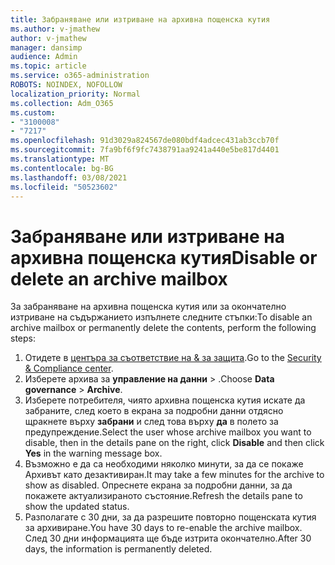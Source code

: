 ```yaml
---
title: Забраняване или изтриване на архивна пощенска кутия
ms.author: v-jmathew
author: v-jmathew
manager: dansimp
audience: Admin
ms.topic: article
ms.service: o365-administration
ROBOTS: NOINDEX, NOFOLLOW
localization_priority: Normal
ms.collection: Adm_O365
ms.custom:
- "3100008"
- "7217"
ms.openlocfilehash: 91d3029a824567de080bdf4adcec431ab3ccb70f
ms.sourcegitcommit: 7fa9bf6f9fc7438791aa9241a440e5be817d4401
ms.translationtype: MT
ms.contentlocale: bg-BG
ms.lasthandoff: 03/08/2021
ms.locfileid: "50523602"
---
```

# <a name="disable-or-delete-an-archive-mailbox"></a><span data-ttu-id="2eee8-102">Забраняване или изтриване на архивна пощенска кутия</span><span class="sxs-lookup"><span data-stu-id="2eee8-102">Disable or delete an archive mailbox</span></span>

<span data-ttu-id="2eee8-103">За забраняване на архивна пощенска кутия или за окончателно изтриване на съдържанието изпълнете следните стъпки:</span><span class="sxs-lookup"><span data-stu-id="2eee8-103">To disable an archive mailbox or permanently delete the contents, perform the following steps:</span></span>

1. <span data-ttu-id="2eee8-104">Отидете в [центъра за съответствие на & за защита]( https://go.microsoft.com/fwlink/p/?linkid=2077143).</span><span class="sxs-lookup"><span data-stu-id="2eee8-104">Go to the [Security & Compliance center]( https://go.microsoft.com/fwlink/p/?linkid=2077143).</span></span>
2. <span data-ttu-id="2eee8-105">Изберете архива за **управление на данни**  >  .</span><span class="sxs-lookup"><span data-stu-id="2eee8-105">Choose **Data governance** > **Archive**.</span></span>
3. <span data-ttu-id="2eee8-106">Изберете потребителя, чиято архивна пощенска кутия искате да забраните, след което в екрана за подробни данни отдясно щракнете върху **забрани** и след това върху **да** в полето за предупреждение.</span><span class="sxs-lookup"><span data-stu-id="2eee8-106">Select the user whose archive mailbox you want to disable, then in the details pane on the right, click **Disable** and then click **Yes** in the warning message box.</span></span>
4. <span data-ttu-id="2eee8-107">Възможно е да са необходими няколко минути, за да се покаже Архивът като дезактивиран.</span><span class="sxs-lookup"><span data-stu-id="2eee8-107">It may take a few minutes for the archive to show as disabled.</span></span> <span data-ttu-id="2eee8-108">Опреснете екрана за подробни данни, за да покажете актуализираното състояние.</span><span class="sxs-lookup"><span data-stu-id="2eee8-108">Refresh the details pane to show the updated status.</span></span>
5. <span data-ttu-id="2eee8-109">Разполагате с 30 дни, за да разрешите повторно пощенската кутия за архивиране.</span><span class="sxs-lookup"><span data-stu-id="2eee8-109">You have 30 days to re-enable the archive mailbox.</span></span> <span data-ttu-id="2eee8-110">След 30 дни информацията ще бъде изтрита окончателно.</span><span class="sxs-lookup"><span data-stu-id="2eee8-110">After 30 days, the information is permanently deleted.</span></span>
